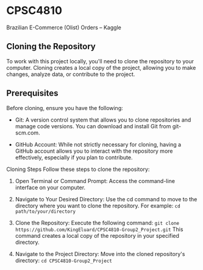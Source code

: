 # CPSC4810
Brazilian E-Commerce (Olist) Orders – Kaggle

## Cloning the Repository
To work with this project locally, you'll need to clone the repository to your computer. Cloning creates a local copy of the project, allowing you to make changes, analyze data, or contribute to the project.

## Prerequisites
Before cloning, ensure you have the following:

- Git: A version control system that allows you to clone repositories and manage code versions. You can download and install Git from git-scm.com.

- GitHub Account: While not strictly necessary for cloning, having a GitHub account allows you to interact with the repository more effectively, especially if you plan to contribute.

Cloning Steps
Follow these steps to clone the repository:

1. Open Terminal or Command Prompt: Access the command-line interface on your computer.

2. Navigate to Your Desired Directory: Use the cd command to move to the directory where you want to clone the repository. For example:
`cd path/to/your/directory`

3. Clone the Repository: Execute the following command:
`git clone https://github.com/KingEluard/CPSC4810-Group2_Project.git`
This command creates a local copy of the repository in your specified directory.

4. Navigate to the Project Directory: Move into the cloned repository's directory:
`cd CPSC4810-Group2_Project`